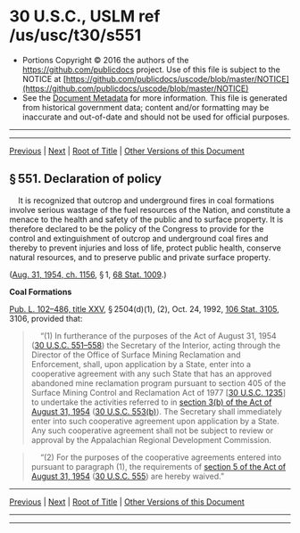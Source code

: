 ---
---

# 30 U.S.C., USLM ref /us/usc/t30/s551

* Portions Copyright © 2016 the authors of the https://github.com/publicdocs project.
  Use of this file is subject to the NOTICE at [https://github.com/publicdocs/uscode/blob/master/NOTICE](https://github.com/publicdocs/uscode/blob/master/NOTICE)
* See the [Document Metadata](././../../../..//README.md) for more information.
  This file is generated from historical government data; content and/or formatting may be inaccurate and out-of-date and should not be used for official purposes.

----------
----------

[Previous](./../../../..//us/usc/t30/ch13/m__us_usc_t30_ch13.md) | [Next](./../../../..//us/usc/t30/ch13/m__us_usc_t30_s552.md) | [Root of Title](./../../../../) | [Other Versions of this Document](https://publicdocs.github.io/go/links?ns=uslm&ref=%2Fus%2Fusc%2Ft30%2Fs551)

## § 551. Declaration of policy

    It is recognized that outcrop and underground fires in coal formations involve serious wastage of the fuel resources of the Nation, and constitute a menace to the health and safety of the public and to surface property. It is therefore declared to be the policy of the Congress to provide for the control and extinguishment of outcrop and underground coal fires and thereby to prevent injuries and loss of life, protect public health, conserve natural resources, and to preserve public and private surface property.

([Aug. 31, 1954, ch. 1156][/us/act/1954-08-31/ch1156], § 1, [68 Stat. 1009][/us/stat/68/1009].)

 __Coal Formations__ 

[Pub. L. 102–486, title XXV][/us/pl/102/486/tXXV], § 2504(d)(1), (2), Oct. 24, 1992, [106 Stat. 3105][/us/stat/106/3105], 3106, provided that:

>     “(1) In furtherance of the purposes of the Act of August 31, 1954 ([30 U.S.C. 551–558][/us/usc/t30/s551–558]) the Secretary of the Interior, acting through the Director of the Office of Surface Mining Reclamation and Enforcement, shall, upon application by a State, enter into a cooperative agreement with any such State that has an approved abandoned mine reclamation program pursuant to section 405 of the Surface Mining Control and Reclamation Act of 1977 \[[30 U.S.C. 1235][/us/usc/t30/s1235]\] to undertake the activities referred to in [section 3(b) of the Act of August 31, 1954][/us/act/1954-08-31/s3/b] ([30 U.S.C. 553(b)][/us/usc/t30/s553/b]). The Secretary shall immediately enter into such cooperative agreement upon application by a State. Any such cooperative agreement shall not be subject to review or approval by the Appalachian Regional Development Commission.

>     “(2) For the purposes of the cooperative agreements entered into pursuant to paragraph (1), the requirements of [section 5 of the Act of August 31, 1954][/us/act/1954-08-31/s5] ([30 U.S.C. 555][/us/usc/t30/s555]) are hereby waived.”

----------

[Previous](./../../../..//us/usc/t30/ch13/m__us_usc_t30_ch13.md) | [Next](./../../../..//us/usc/t30/ch13/m__us_usc_t30_s552.md) | [Root of Title](./../../../../) | [Other Versions of this Document](https://publicdocs.github.io/go/links?ns=uslm&ref=%2Fus%2Fusc%2Ft30%2Fs551)

----------
----------

[/us/act/1954-08-31/ch1156]: https://publicdocs.github.io/go/links?ns=uslm&ref=%2Fus%2Fact%2F1954-08-31%2Fch1156
[/us/stat/68/1009]: https://publicdocs.github.io/go/links?ns=uslm&ref=%2Fus%2Fstat%2F68%2F1009
[/us/pl/102/486/tXXV]: https://publicdocs.github.io/go/links?ns=uslm&ref=%2Fus%2Fpl%2F102%2F486%2FtXXV
[/us/stat/106/3105]: https://publicdocs.github.io/go/links?ns=uslm&ref=%2Fus%2Fstat%2F106%2F3105
[/us/usc/t30/s551–558]: https://publicdocs.github.io/go/links?ns=uslm&ref=%2Fus%2Fusc%2Ft30%2Fs551%E2%80%93558
[/us/usc/t30/s1235]: https://publicdocs.github.io/go/links?ns=uslm&ref=%2Fus%2Fusc%2Ft30%2Fs1235
[/us/act/1954-08-31/s3/b]: https://publicdocs.github.io/go/links?ns=uslm&ref=%2Fus%2Fact%2F1954-08-31%2Fs3%2Fb
[/us/usc/t30/s553/b]: https://publicdocs.github.io/go/links?ns=uslm&ref=%2Fus%2Fusc%2Ft30%2Fs553%2Fb
[/us/act/1954-08-31/s5]: https://publicdocs.github.io/go/links?ns=uslm&ref=%2Fus%2Fact%2F1954-08-31%2Fs5
[/us/usc/t30/s555]: https://publicdocs.github.io/go/links?ns=uslm&ref=%2Fus%2Fusc%2Ft30%2Fs555


